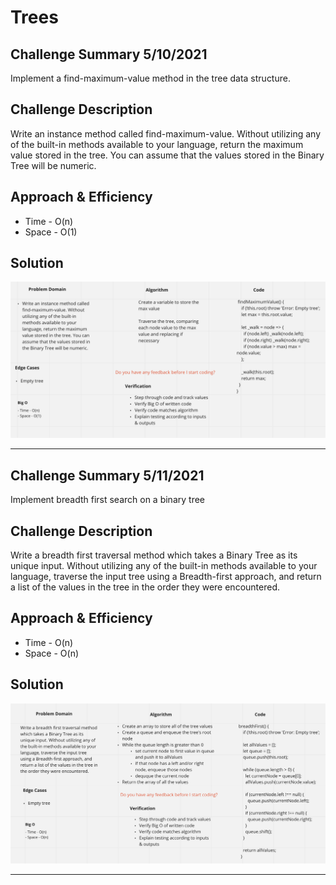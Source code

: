 # Trees

## Challenge Summary 5/10/2021
<!-- Short summary or background information -->
Implement a find-maximum-value method in the tree data structure.

## Challenge Description
<!-- Description of the challenge -->
Write an instance method called find-maximum-value. Without utilizing any of the built-in methods available to your language, return the maximum value stored in the tree. You can assume that the values stored in the Binary Tree will be numeric.

## Approach & Efficiency
<!-- What approach did you take? Why? What is the Big O space/time for this approach? -->
- Time - O(n)
- Space - O(1)

## Solution
<!-- Embedded whiteboard image -->
![find max value](images/find-max-value.png)

---

## Challenge Summary 5/11/2021
<!-- Short summary or background information -->
Implement breadth first search on a binary tree

## Challenge Description
<!-- Description of the challenge -->
Write a breadth first traversal method which takes a Binary Tree as its unique input. Without utilizing any of the built-in methods available to your language, traverse the input tree using a Breadth-first approach, and return a list of the values in the tree in the order they were encountered.

## Approach & Efficiency
<!-- What approach did you take? Why? What is the Big O space/time for this approach? -->
- Time - O(n)
- Space - O(n)

## Solution
<!-- Embedded whiteboard image -->
![breadth first](images/breadth-first.png)

---
